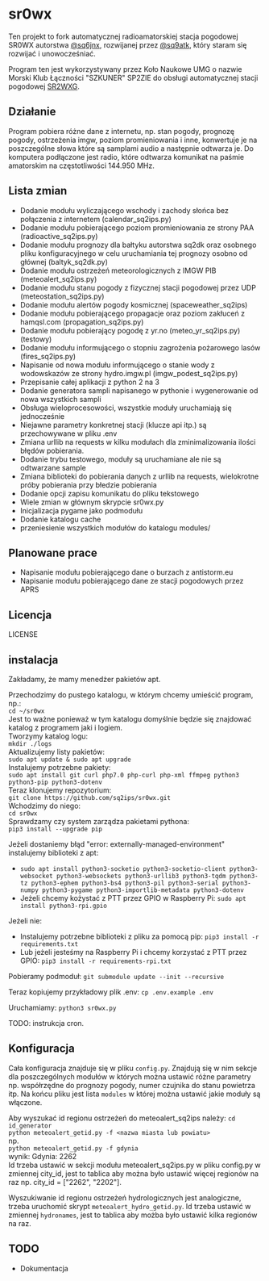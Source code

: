 # sr0wx
Ten projekt to fork automatycznej radioamatorskiej stacja pogodowej SR0WX autorstwa [@sq6jnx](https://github.com/sq6jnx/sr0wx.py), rozwijanej przez [@sq9atk](https://github.com/sq9atk/sr0wx), który staram się rozwijać i unowocześniać.

Program ten jest wykorzystywany przez Koło Naukowe UMG o nazwie Morski Klub Łączności "SZKUNER" SP2ZIE do obsługi automatycznej stacji pogodowej [SR2WXG](https://www.sp2zie.pl/index.php/stacja-systemu-sr0wx).

## Działanie
Program pobiera różne dane z internetu, np. stan pogody, prognozę pogody, ostrzeżenia imgw, poziom promieniowania i inne, konwertuje je na poszczególne słowa które są samplami audio a następnie odtwarza je. Do komputera podłączone jest radio, które odtwarza komunikat na paśmie amatorskim na częstotliwości 144.950 MHz.

## Lista zmian
- Dodanie modułu wyliczającego wschody i zachody słońca bez połączenia z internetem (calendar_sq2ips.py)
- Dodanie modułu pobierającego poziom promieniowania ze strony PAA (radioactive_sq2ips.py)
- Dodanie modułu prognozy dla bałtyku autorstwa sq2dk oraz osobnego pliku konfiguracyjnego w celu uruchamiania tej prognozy osobno od głównej (baltyk_sq2dk.py)
- Dodanie modułu ostrzeżeń meteorologicznych z IMGW PIB (meteoalert_sq2ips.py)
- Dodanie modułu stanu pogody z fizycznej stacji pogodowej przez UDP (meteostation_sq2ips.py)
- Dodanie modułu alertów pogody kosmicznej (spaceweather_sq2ips)
- Dodanie modułu pobierającego propagacje oraz poziom zakłuceń z hamqsl.com (propagation_sq2ips.py)
- Dodanie modułu pobierający pogodę z yr.no (meteo_yr_sq2ips.py) (testowy)
- Dodanie modułu informującego o stopniu zagrożenia pożarowego lasów (fires_sq2ips.py)
- Napisanie od nowa modułu informującego o stanie wody z wodowskazów ze strony hydro.imgw.pl (imgw_podest_sq2ips.py)
- Przepisanie całej aplikacji z python 2 na 3
- Dodanie generatora sampli napisanego w pythonie i wygenerowanie od nowa wszystkich sampli
- Obsługa wieloprocesowości, wszystkie moduły uruchamiają się jednocześnie
- Niejawne parametry konkretnej stacji (klucze api itp.) są przechowywane w pliku .env
- Zmiana urllib na requests w kilku modułach dla zminimalizowania ilości błędów pobierania.
- Dodanie trybu testowego, moduły są uruchamiane ale nie są odtwarzane sample
- Zmiana biblioteki do pobierania danych z urllib na requests, wielokrotne próby pobierania przy błedzie pobierania
- Dodanie opcji zapisu komunikatu do pliku tekstowego
- Wiele zmian w głównym skrypcie sr0wx.py
- Inicjalizacja pygame jako podmodułu
- Dodanie katalogu cache
- przeniesienie wszystkich modułów do katalogu modules/

## Planowane prace
- Napisanie modułu pobierającego dane o burzach z antistorm.eu
- Napisanie modułu pobierającego dane ze stacji pogodowych przez APRS

## Licencja
LICENSE

## instalacja
Zakładamy, że mamy menedżer pakietów apt.

Przechodzimy do pustego katalogu, w którym chcemy umieścić program, np.:\
`cd ~/sr0wx`\
Jest to ważne ponieważ w tym katalogu domyślnie będzie się znajdować katalog z programem jaki i logiem.\
Tworzymy katalog logu:\
`mkdir ./logs`\
Aktualizujemy listy pakietów:\
`sudo apt update & sudo apt upgrade`\
Instalujemy potrzebne pakiety:\
`sudo apt install git curl php7.0 php-curl php-xml ffmpeg python3 python3-pip python3-dotenv`\
Teraz klonujemy repozytorium:\
`git clone https://github.com/sq2ips/sr0wx.git`\
Wchodzimy do niego:\
`cd sr0wx`\
Sprawdzamy czy system zarządza pakietami pythona:\
`pip3 install --upgrade pip`

Jeżeli dostaniemy błąd "error: externally-managed-environment" instalujemy biblioteki z apt:
- `sudo apt install python3-socketio python3-socketio-client python3-websocket python3-websockets python3-urllib3 python3-tqdm python3-tz python3-ephem python3-bs4 python3-pil python3-serial python3-numpy python3-pygame python3-importlib-metadata python3-dotenv`
- Jeżeli chcemy kożystać z PTT przez GPIO w Raspberry Pi: `sudo apt install python3-rpi.gpio`

Jeżeli nie:
- Instalujemy potrzebne biblioteki z pliku za pomocą pip: `pip3 install -r requirements.txt`
- Lub jeżeli jesteśmy na Raspberry Pi i chcemy korzystać z PTT przez GPIO: `pip3 install -r requirements-rpi.txt`

Pobieramy podmoduł: `git submodule update --init --recursive`

Teraz kopiujemy przykładowy plik .env:
`cp .env.example .env`

Uruchamiamy:
`python3 sr0wx.py`

TODO: instrukcja cron.
## Konfiguracja

Cała konfiguracja znajduje się w pliku `config.py`.
Znajdują się w nim sekcje dla poszczególnych modułów w których można ustawić różne parametry np. współrzędne do prognozy pogody, numer czujnika do stanu powietrza itp.
Na końcu pliku jest lista `modules` w której można ustawić jakie moduły są włączone.

Aby wyszukać id regionu ostrzeżeń do meteoalert_sq2ips należy:
`cd id_generator`\
`python meteoalert_getid.py -f <nazwa miasta lub powiatu>`\
np.\
`python meteoalert_getid.py -f gdynia`\
wynik:
Gdynia: 2262\
Id trzeba ustawić w sekcji modułu meteoalert_sq2ips.py w pliku config.py w zmiennej city_id, jest to tablica aby można było ustawić więcej regionów na raz np. city_id = \["2262", "2202"].

Wyszukiwanie id regionu ostrzeżeń hydrologicznych jest analogiczne, trzeba uruchomić skrypt `meteoalert_hydro_getid.py`. Id trzeba ustawić w zmiennej `hydronames`, jest to tablica aby możba było ustawić kilka regionów na raz.

## TODO
- Dokumentacja
